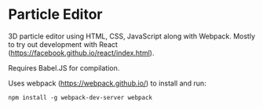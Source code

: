 Particle Editor
===============
3D particle editor using HTML, CSS, JavaScript along with Webpack.
Mostly to try out development with React
(https://facebook.github.io/react/index.html).

Requires Babel.JS for compilation.

Uses webpack (https://webpack.github.io/) to install and run:

```
npm install -g webpack-dev-server webpack
```
